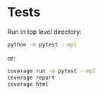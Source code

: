 # Tests

Run in top level directory:
```bash
python -m pytest --mpl
```

or:
```bash
coverage run -m pytest --mpl
coverage report
coverage html
```
